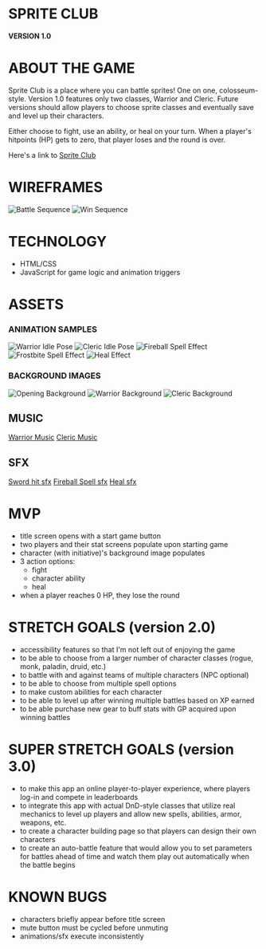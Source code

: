# SPRITE CLUB
**VERSION 1.0**

# ABOUT THE GAME
Sprite Club is a place where you can battle sprites! One on one, colosseum-style. Version 1.0 features only two classes, Warrior and Cleric. Future versions should allow players to choose sprite classes and eventually save and level up their characters.  

Either choose to fight, use an ability, or heal on your turn. When a player's hitpoints (HP) gets to zero, that player loses and the round is over. 

Here's a link to [Sprite Club](https://504aguiluz.github.io/sprite-battle-proto/)

# WIREFRAMES
![Battle Sequence](img/wireframe1.jpeg)
![Win Sequence](img/wireframe2.jpeg)

# TECHNOLOGY

- HTML/CSS
- JavaScript for game logic and animation triggers

# ASSETS

### ANIMATION SAMPLES
![Warrior Idle Pose](gifs/Martial-Hero-idle.gif)
![Cleric Idle Pose](gifs/Wizard-idle-left.gif)
![Fireball Spell Effect](gifs/Explosion.gif)
![Frostbite Spell Effect](gifs/Implode.gif)
![Heal Effect](gifs/Heal.gif)

### BACKGROUND IMAGES
![Opening Background](img/japanese-temple.png)
![Warrior Background](img/snow-field.jpeg)
![Cleric Background](img/buddhist-volcano.png)

## MUSIC

[Warrior Music](#hip-hop7)
[Cleric Music](#hip-hop2)

## SFX

[Sword hit sfx](#sword-hit-sfx)
[Fireball Spell sfx](#explosion-sfx)
[Heal sfx](#heal1-sfx)

# MVP

- title screen opens with a start game button
- two players and their stat screens populate upon starting game
- character (with initiative)'s background image populates 
- 3 action options: 
    + fight
    + character ability
    + heal
- when a player reaches 0 HP, they lose the round

# STRETCH GOALS (**version 2.0**)

- accessibility features so that I'm not left out of enjoying the game
- to be able to choose from a larger number of character classes (rogue, monk, paladin, druid, etc.)
- to battle with and against teams of multiple characters (NPC optional)
- to be able to choose from multiple spell options
- to make custom abilities for each character
- to be able to level up after winning multiple battles based on XP earned
- to be able purchase new gear to buff stats with GP acquired upon winning battles 


# SUPER STRETCH GOALS (**version 3.0**)

- to make this app an online player-to-player experience, where players log-in and compete in leaderboards
- to integrate this app with actual DnD-style classes that utilize real mechanics to level up players and allow new spells, abilities, armor, weapons, etc.
- to create a character building page so that players can design their own characters
- to create an auto-battle feature that would allow you to set parameters for battles ahead of time and watch them play out automatically when the battle begins

# KNOWN BUGS

- characters briefly appear before title screen
- mute button must be cycled before unmuting
- animations/sfx execute inconsistently
